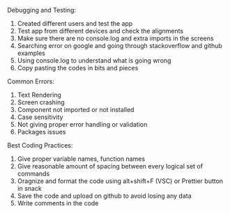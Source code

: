 Debugging and Testing:
1. Created different users and test the app 
2. Test app from different devices and check the alignments
3. Make sure there are no console.log and extra imports in the screens
4. Searching error on google and going through stackoverflow and github examples
5. Using console.log to understand what is going wrong
6. Copy pasting the codes in bits and pieces

 
Common Errors:
1. Text Rendering
2. Screen crashing
3. Component not imported or not installed
4. Case sensitivity  
5. Not giving proper error handling or validation
6. Packages issues


Best Coding Practices:
1. Give proper variable names, function names
2. Give reasonable amount of spacing between every logical set of commands
3. Oragnize and format the code using alt+shift+F (VSC) or Prettier button in snack
4. Save the code and upload on github to avoid losing any data
5. Write comments in the code
